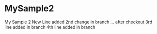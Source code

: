 # MySample2
My Sample 2
New Line added
2nd change in branch ... after checkout
3rd line added in branch
4th line added in branch


